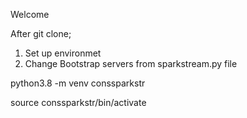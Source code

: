 Welcome

After git clone;

1) Set up environmet
3) Change Bootstrap servers from sparkstream.py file

python3.8 -m venv conssparkstr

source conssparkstr/bin/activate